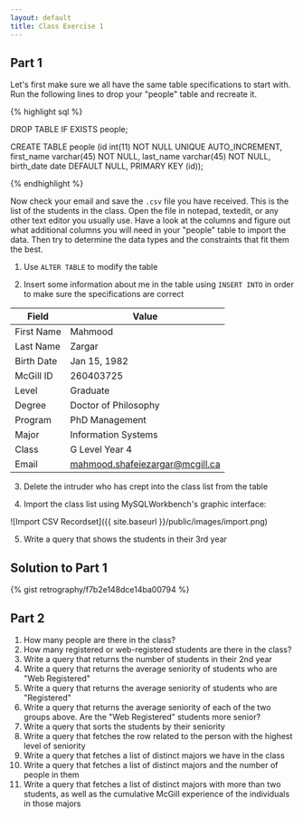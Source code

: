 ```yaml
---
layout: default
title: Class Exercise 1
---
```


## Part 1

Let's first make sure we all have the same table specifications to start with. Run the following lines to drop your "people" table and recreate it.

{% highlight sql %}

DROP TABLE IF EXISTS people;

CREATE TABLE people (id int(11) NOT NULL UNIQUE AUTO_INCREMENT,
first_name varchar(45) NOT NULL,
last_name varchar(45) NOT NULL,
birth_date date DEFAULT NULL,
PRIMARY KEY (id));

{% endhighlight %}

Now check your email and save the `.csv` file you have received. This is the list of the students in the class. Open the file in notepad, textedit, or any other text editor you usually use. Have a look at the columns and figure out what additional columns you will need in your "people" table to import the data. Then try to determine the data types and the constraints that fit them the best.

1) Use `ALTER TABLE` to modify the table

2) Insert some information about me in the table using `INSERT INTO` in order to make sure the specifications are correct

Field | Value
--- | ---
First Name | Mahmood
Last Name | Zargar
Birth Date | Jan 15, 1982
McGill ID | 260403725
Level| Graduate
Degree | Doctor of Philosophy
Program | PhD Management
Major | Information Systems
Class | G Level Year 4
Email | mahmood.shafeiezargar@mcgill.ca

3) Delete the intruder who has crept into the class list from the table

4) Import the class list using MySQLWorkbench's graphic interface:

![Import CSV Recordset]({{ site.baseurl }}/public/images/import.png)

5) Write a query that shows the students in their 3rd year

## Solution to Part 1

{% gist retrography/f7b2e148dce14ba00794 %}

## Part 2

1) How many people are there in the class?
2) How many registered or web-registered students are there in the class?
3) Write a query that returns the number of students in their 2nd year
4) Write a query that returns the average seniority of students who are "Web Registered"
5) Write a query that returns the average seniority of students who are "Registered"
6) Write a query that returns the average seniority of each of the two groups above. Are the "Web Registered" students more senior?
7) Write a query that sorts the students by their seniority
8) Write a query that fetches the row related to the person with the highest level of seniority 
9) Write a query that fetches a list of distinct majors we have in the class
10) Write a query that fetches a list of distinct majors and the number of people in them
11) Write a query that fetches a list of distinct majors with more than two students, as well as the cumulative McGill experience of the individuals in those majors
